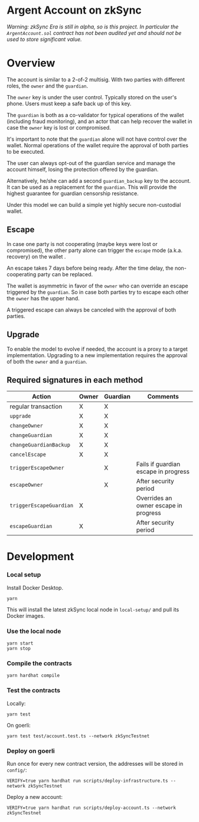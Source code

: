 # Argent Account on zkSync

_Warning: zkSync Era is still in alpha, so is this project. In particular the `ArgentAccount.sol` contract has not been audited yet and should not be used to store significant value._

# Overview

The account is similar to a 2-of-2 multisig. With two parties with different roles, the `owner` and the `guardian`. 

The `owner` key is under the user control. Typically stored on the user's phone. Users must keep a safe back up of this key.

The `guardian` is both as a co-validator for typical operations of the wallet (including fraud monitoring), and an actor that can help recover the wallet in case the `owner` key is lost or compromised.

It's important to note that the `guardian` alone will not have control over the wallet. Normal operations of the wallet require the approval of both parties to be executed.

The user can always opt-out of the guardian service and manage the account himself, losing the protection offered by the guardian. 

Alternatively, he/she can add a second `guardian_backup` key to the account. It can be used as a replacement for the `guardian`. This will provide the highest guarantee for guardian censorship resistance.

Under this model we can build a simple yet highly secure non-custodial wallet.

## Escape
In case one party is not cooperating (maybe keys were lost or compromised), the other party alone can trigger the `escape` mode (a.k.a. recovery) on the wallet .

An escape takes 7 days before being ready. After the time delay, the non-cooperating party can be replaced.

The wallet is asymmetric in favor of the `owner` who can override an escape triggered by the `guardian`. So in case both parties try to escape each other the `owner` has the upper hand.

A triggered escape can always be canceled with the approval of both parties.


## Upgrade
To enable the model to evolve if needed, the account is a proxy to a target implementation. Upgrading to a new implementation requires the approval of both the `owner` and a `guardian`.


## Required signatures in each method

| Action | Owner | Guardian | Comments |
|--------|--------|----------|----------|
| regular transaction | X | X | |
| `upgrade` | X | X | |
| `changeOwner` | X | X | |
| `changeGuardian` | X | X | |
| `changeGuardianBackup` | X | X | |
| `cancelEscape` | X | X | |
| `triggerEscapeOwner` | | X | Fails if guardian escape in progress |
| `escapeOwner` | | X | After security period |
| `triggerEscapeGuardian` | X | | Overrides an owner escape in progress |
| `escapeGuardian` | X | | After security period |


# Development

### Local setup

Install Docker Desktop.

```
yarn
```

This will install the latest zkSync local node in `local-setup/` and pull its Docker images.

### Use the local node

```
yarn start
yarn stop
```

### Compile the contracts

```
yarn hardhat compile
```

### Test the contracts

Locally:

```
yarn test
```

On goerli:

```
yarn test test/account.test.ts --network zkSyncTestnet
```

### Deploy on goerli

Run once for every new contract version, the addresses will be stored in `config/`:

```
VERIFY=true yarn hardhat run scripts/deploy-infrastructure.ts --network zkSyncTestnet
```

Deploy a new account:

```
VERIFY=true yarn hardhat run scripts/deploy-account.ts --network zkSyncTestnet
```
